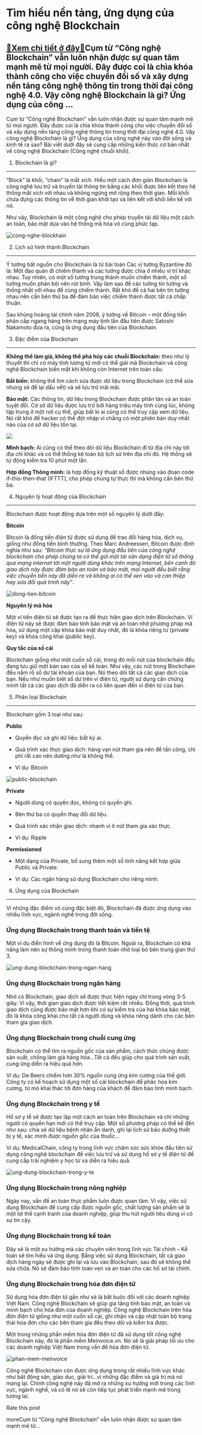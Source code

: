 Tìm hiểu nền tảng, ứng dụng của công nghệ Blockchain
====================================================

[:gift:Xem chi tiết ở đây:gift:](https://hddtvn.com/tim-hieu-nen-tang-ung-dung-cua-cong-nghe-blockchain/)Cụm từ “Công nghệ Blockchain” vẫn luôn nhận được sự quan tâm mạnh mẽ từ mọi người. Đây được coi là chìa khóa thành công cho việc chuyển đổi số và xây dựng nền tảng công nghệ thông tin trong thời đại công nghệ 4.0. Vậy công nghệ Blockchain là gì? Ứng dụng của công …
-------------------------------------------------------------------------------------------------------------------------------------------------------------------------------------------------------------------------------------------------------------------------

Cụm từ “Công nghệ Blockchain” vẫn luôn nhận được sự quan tâm mạnh mẽ từ mọi người. Đây được coi là chìa khóa thành công cho việc chuyển đổi số và xây dựng nền tảng công nghệ thông tin trong thời đại công nghệ 4.0. Vậy công nghệ Blockchain là gì? Ứng dụng của công nghệ này vào đời sống và kinh tế ra sao? Bài viết dưới đây sẽ cung cấp những kiến thức cơ bản nhất về công nghệ Blockchain (Công nghệ chuỗi khối).


1. Blockchain là gì?
--------------------


“Block” là khối, “chain” là mắt xích. Hiểu một cách đơn giản Blockchain là công nghệ lưu trữ và truyền tải thông tin bằng các khối được liên kết theo hệ thống mắt xích với nhau và không ngừng mở rộng theo thời gian. Mỗi khối chứa đựng các thông tin về thời gian khởi tạo và liên kết với khối liền kề với nó.


Như vậy, Blockchain là một công nghệ cho phép truyển tải dữ liệu một cách an toàn, bảo mật dựa vào hệ thống mã hóa vô cùng phức tạp.


![cong-nghe-blockhain](https://hddtvn.com/wp-content/uploads/2021/01/cong-nghe-blochain.jpg)


2. Lịch sử hình thành Blockchain
--------------------------------


Ý tưởng bắt nguồn cho Blockchain là từ bài toán Các vị tướng Byzantine đó là: Một đạo quân đi chiếm thành và các tướng được chia ở nhiều vị trí khác nhau. Tuy nhiên, có một số tướng trung thành muốn chiếm thành, một số tướng muốn phản bội nên rút binh. Vậy làm sao để các tướng tin tưởng và thống nhất với nhau để cùng chiếm thành. Rất khó để cả hai bên tin tưởng nhau nên cần bên thứ ba để đảm bảo việc chiếm thành được tất cả chấp thuận.


Sau khủng hoảng tài chính năm 2008, ý tưởng về Bitcoin – một đồng tiền phân cấp ngang hàng trên mạng máy tính lần đầu tiên được Satoshi Nakamoto đưa ra, cũng là ứng dụng đầu tiên của Blockchain.


3. Đặc điểm của Blockchain
--------------------------


**Không thể làm giả, không thể phá hủy các chuỗi Blockchain:** theo như lý thuyết thì chỉ có máy tính lượng tử mới có thể giải mã Blockchain và công nghệ Blockchain biến mất khi không còn Internet trên toàn cầu.


**Bất biến:** không thể tìm cách sửa được dữ liệu trong Blockchain (có thể sửa nhưng sẽ để lại dấu vết) và sẽ lưu trữ mãi mãi.


**Bảo mật:** Các thông tin, dữ liệu trong Blockchain được phân tán và an toàn tuyệt đối. Cơ sở dữ liệu được lưu trữ bởi hàng triệu máy tính cùng lúc, không tập trung ở một nơi cụ thể, giúp bất kì ai cũng có thể truy cập xem dữ liệu. Nó rất khó để hacker có thể đột nhập vì chẳng có một phiên bản duy nhất nào của cơ sở dữ liệu tồn tại.


![](https://hddtvn.com/wp-content/uploads/2021/01/dac-diem-blockchain.jpg)


**Minh bạch:** Ai cũng có thể theo dõi dữ liệu Blockchain đi từ địa chỉ này tới địa chỉ khác và có thể thống kê toàn bộ lịch sử trên địa chỉ đó. Hệ thống sẽ tự động kiểm tra 10 phút một lần.


**Hợp đồng Thông minh:** là hợp đồng kỹ thuật số được nhúng vào đoạn code if-this-then-that (IFTTT), cho phép chúng tự thực thi mà không cần bên thứ ba.


4. Nguyên lý hoạt động của Blockchain
-------------------------------------


Blockchain được hoạt động dựa trên một số nguyên lý dưới đây:


**Bitcoin**


Bitcoin là đồng tiền điện tử được sử dụng để trao đổi hàng hóa, dịch vụ, giống như đồng tiền bình thường. Theo Marc Andreessen, Bitcoin được định nghĩa như sau: *“Bitcoin thực sự là ứng dụng đầu tiên của công nghệ blockchain cho phép chúng ta có thể gửi một tài sản dạng điện tử số thông qua mạng internet tới một người dùng khác trên mạng Internet, bên cạnh đó giao dịch này được đảm bảo an toàn và bảo mật, mọi người đều biết rằng việc chuyển tiền này đã diễn ra và không ai có thể xen vào và can thiệp hay sửa đổi quá trình này”*.


![dong-tien-bitcoin](https://hddtvn.com/wp-content/uploads/2021/01/dong-tien-bitcoin.jpg)


**Nguyên lý mã hóa**


Một ví tiền điện tử sẽ được tạo ra để thực hiện giao dịch trên Blockchain. Ví điện tử này sẽ được đảm bảo tính bảo mật và an toàn nhờ phương pháp mã hóa, sử dụng một cặp khóa bảo mật duy nhất, đó là khóa riêng tư (private key) và khóa công khai (public key).


**Quy tắc của số cái**


Blockchain giống như một cuốn sổ cái, trong đó mỗi nút của blockchain đểu đang lưu giữ một bản sao của sổ kế toán. Như vậy, các nút trong Blockchain đều nắm rõ số dư tài khoản của bạn. Nó theo dõi tất cả các giao dịch của bạn. Nếu như muốn biêt số dư trên ví điện tử, người sử dụng cần chứng minh tất cả các giao dịch đã diễn ra có liên quan đến ví điện tử của bạn.


5. Phân loại Blockchain
-----------------------


Blockchain gồm 3 loại như sau:


**Public**




* Quyền đọc và ghi dữ liệu: bất kỳ ai.

* Quá trình xác thực giao dịch: hàng vạn nút tham gia nên để tấn công, chi phí rất cao nên dường như là không thể.

* Ví dụ: Bitcoin



![public-blockchain](https://hddtvn.com/wp-content/uploads/2021/01/public-blockchain.jpg)


**Private**




* Người dùng có quyền đọc, không có quyền ghi.

* Bên thứ ba có quyền thay đổi dữ liệu.

* Quá trình xác nhận giao dịch: nhanh vì ít nút tham gia xác thực.

* Ví dụ: Ripple



**Permissioned**




* Một dạng của Private, bổ sung thêm một số tính năng kết hợp giữa Public và Private.

* Ví dụ: Các ngân hàng sử dụng Blockchain cho riêng mình.



6. Ứng dụng của Blockchain
--------------------------


Vì những đặc điểm vô cùng đặc biệt đó, Blockchain đã được ứng dụng vào nhiều lĩnh vực, ngành nghề trong đời sống.


### Ứng dụng Blockchain trong thanh toán và tiền tệ


Một ví dụ điển hình về ứng dụng đó là Bitcoin. Ngoài ra, Blockchain có khả năng làm nên sự thông minh trong thanh toán nhờ loại bỏ bên trung gian thứ 3.


![ung-dung-blockchain-trong-ngan-hang](https://hddtvn.com/wp-content/uploads/2021/01/ung-dung-blockchain-trong-ngan-hang.jpg)


### Úng dụng Blockchain trong ngân hàng


Nhờ có Blockchain, giao dịch sẽ được thực hiện ngay chỉ trong vòng 3-5 giây. Vì vậy, thời gian giao dịch được tiết kiệm rất nhiều. Đồng thời, quá trình giao dịch cũng được bảo mật hơn khi có sự kiểm tra của hai khóa bảo mật, đó là khóa công khai cho tất cả người dùng và khóa riêng dành cho các bên tham gia giao dịch.


### Ứng dụng Blockchain trong chuỗi cung ứng


Blockchain có thể tìm ra nguồn gốc của sản phẩm, cách thức chúng được sản xuất, chống làm giả hàng hóa…Tất cả đều giúp cho quá trình sản xuất, cung ứng diễn ra hiệu quả hơn.


Ví dụ: De Beers chiếm hơn 30% nguồn cung ứng kim cương của thế giới. Công ty có kế hoạch sử dụng một sổ cái blockchain để phác họa kim cương, từ mỏ khai thác tới đơn hàng của khách để đảm bảo tính minh bạch.


### Ứng dụng Blockchain trong y tế


Hồ sơ y tế sẽ được tạo lập một cách an toàn trên Blockchain và chỉ những người có quyền hạn mới có thể truy cập. Một số phương pháp có thể kể đến như sau: chia sẻ dữ liệu bệnh nhân ẩn danh, ghi lại lịch sử bảo dưỡng thiết bị y tế, xác minh được nguồn gốc của thuốc…


Ví dụ: MedicalChain, công ty trong lĩnh vực chăm sóc sức khỏe đầu tiên sử dụng công nghệ blockchain để việc lưu trữ và sử dụng hồ sơ y tế điện tử để cung cấp trải nghiệm y học từ xa diễn ra hiệu quả.


![ung-dung-blockchain-trong-y-te](https://hddtvn.com/wp-content/uploads/2021/01/ung-dung-blockchain-trong-y-te.jpg)


### Ứng dụng Blockchain trong nông nghiệp


Ngày nay, vấn đề an toàn thực phẩm luôn được quan tâm. Vì vậy, việc sử dụng Blockchain để cung cấp được nguồn gốc, chất lượng sản phẩm sẽ là một lợi thế cạnh tranh của doanh nghiệp, giúp thu hút người tiêu dùng vì có sự tin cậy.


### Ứng dụng Blockchain trong kế toán


Đây sẽ là một xu hướng mà các chuyên viên trong lĩnh vực Tài chính – Kế toán sẽ tìm hiểu và ứng dụng. Bằng việc sử dụng Blockchain, tất cả giao dịch hàng ngày sẽ được ghi lại và lưu vào Blockchain, sau đó sẽ không thể sửa chữa. Nó sẽ đảm bảo tính toàn vẹn và an toàn cho các hồ sơ tài chính.


### Ứng dụng Blockchain trong hóa đơn điện tử


Sử dụng hóa đơn điện tử gần như sẽ là bắt buộc đối với các doanh nghiệp Việt Nam. Công nghệ Blockchain sẽ giúp gia tăng tính bảo mật, an toàn và minh bạch cho hóa đơn của doanh nghiệp. Công nghệ Blockchain trên hóa đơn điện tử giống như một cuốn sổ cái, ghi nhận và cập nhật toàn bộ trạng thái hóa đơn cho các bên tham gia đều theo dõi và kiểm tra được.


Một trong những phần mềm hóa đơn điện tử đã sử dụng tốt công nghệ Blockchain này, đó là phần mềm Meinvoice.vn. Nó sẽ là giải pháp tối ưu cho các doanh nghiệp Việt Nam trong vấn đề hóa đơn điện tử.


![phan-mem-meinvoice](https://hddtvn.com/wp-content/uploads/2021/01/phan-mem-meinvoice.jpg)


Công nghệ Blockchain còn được ứng dụng trong rất nhiều lĩnh vực khác như bất động sản, giáo dục, giải trí…vì những đặc điểm và giá trị mà nó mang lại. Chính công nghệ này đã mở ra những xu hướng mới trong các lĩnh vực, ngành nghề, và có lẽ nó sẽ còn tiếp tục phát triển mạnh mẽ trong tương lai.








































Rate this post


moreCụm từ “Công nghệ Blockchain” vẫn luôn nhận được sự quan tâm mạnh mẽ từ…

